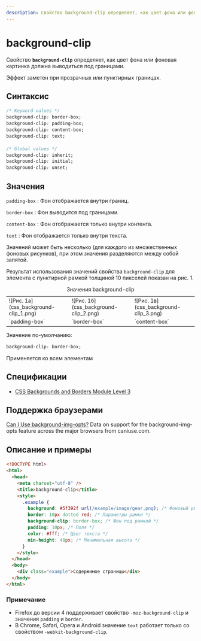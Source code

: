 ```yaml
---
description: Свойство background-clip определяет, как цвет фона или фоновая картинка должна выводиться под границами
---
```


# background-clip

Свойство **`background-clip`** определяет, как цвет фона или фоновая картинка должна выводиться под границами.

Эффект заметен при прозрачных или пунктирных границах.

## Синтаксис

```css
/* Keyword values */
background-clip: border-box;
background-clip: padding-box;
background-clip: content-box;
background-clip: text;

/* Global values */
background-clip: inherit;
background-clip: initial;
background-clip: unset;
```

## Значения

`padding-box`
: Фон отображается внутри границ.

`border-box`
: Фон выводится под границами.

`content-box`
: Фон отображается только внутри контента.

`text`
: Фон отображается только внутри текста.

Значений может быть несколько (для каждого из множественных фоновых рисунков), при этом значения разделяются между собой запятой.

Результат использования значений свойства `background-clip` для элемента с пунктирной рамкой толщиной 10 пикселей показан на рис. 1.

<table markdown="1">
<caption>Значения background-clip</caption>
<tr>
<td>![Рис. 1а](css_background-clip_1.png)</td>
<td>![Рис. 1б](css_background-clip_2.png)</td>
<td>![Рис. 1в](css_background-clip_3.png)</td>
</tr>
<tr><td>`padding-box`</td><td>`border-box`</td><td>`content-box`</td></tr>
</table>

Значение по-умолчанию:

```css
background-clip: border-box;
```

Применяется ко всем элементам

## Спецификации

- [CSS Backgrounds and Borders Module Level 3](http://dev.w3.org/csswg/css3-background/#the-background-clip)

## Поддержка браузерами

<p class="ciu_embed" data-feature="background-img-opts" data-periods="future_1,current,past_1,past_2">
  <a href="http://caniuse.com/#feat=background-img-opts">Can I Use background-img-opts?</a> Data on support for the background-img-opts feature across the major browsers from caniuse.com.
</p>

## Описание и примеры

```html
<!DOCTYPE html>
<html>
  <head>
    <meta charset="utf-8" />
    <title>background-clip</title>
    <style>
      .example {
        background: #5f392f url(/example/image/gear.png); /* Фоновый рисунок */
        border: 10px dotted red; /* Параметры рамки */
        background-clip: border-box; /* Фон под рамкой */
        padding: 10px; /* Поля */
        color: #fff; /* Цвет текста */
        min-height: 48px; /* Минимальная высота */
      }
    </style>
  </head>
  <body>
    <div class="example">Содержимое страницы</div>
  </body>
</html>
```

### Примечание

- Firefox до версии 4 поддерживает свойство `-moz-background-clip` и значения `padding` и `border`.
- В Chrome, Safari, Opera и Android значение `text` работает только со свойством `-webkit-background-clip`.
